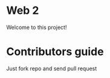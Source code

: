 Web 2
=====
Welcome to this project!

Contributors guide
==================
Just fork repo and send pull request

